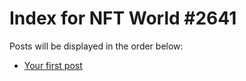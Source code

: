 # Index for NFT World #2641
Posts will be displayed in the order below:

- [Your first post](./001-first.md)

